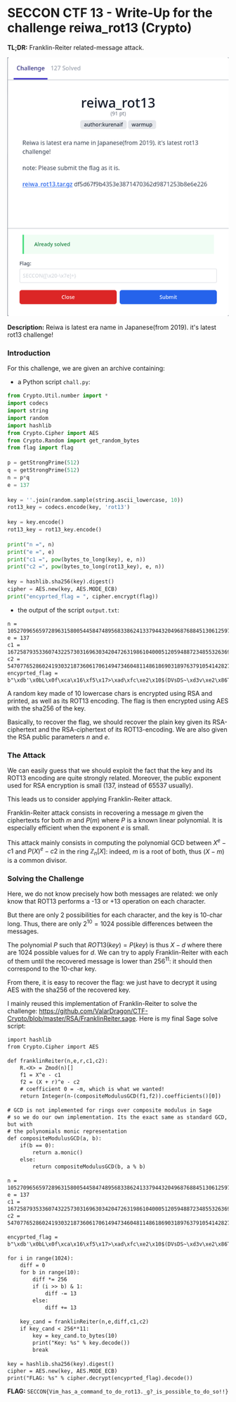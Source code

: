 # SECCON CTF 13 - Write-Up for the challenge reiwa_rot13 (Crypto)

**TL;DR:** Franklin-Reiter related-message attack.

![challenge](./img/chall.png)

**Description:** Reiwa is latest era name in Japanese(from 2019). it's latest rot13 challenge!

### Introduction

For this challenge, we are given an archive containing:
- a Python script `chall.py`:
```python
from Crypto.Util.number import *
import codecs
import string
import random
import hashlib
from Crypto.Cipher import AES
from Crypto.Random import get_random_bytes
from flag import flag

p = getStrongPrime(512)
q = getStrongPrime(512)
n = p*q
e = 137

key = ''.join(random.sample(string.ascii_lowercase, 10))
rot13_key = codecs.encode(key, 'rot13')

key = key.encode()
rot13_key = rot13_key.encode()

print("n =", n)
print("e =", e)
print("c1 =", pow(bytes_to_long(key), e, n))
print("c2 =", pow(bytes_to_long(rot13_key), e, n))

key = hashlib.sha256(key).digest()
cipher = AES.new(key, AES.MODE_ECB)
print("encyprted_flag = ", cipher.encrypt(flag))
```

- the output of the script `output.txt`:
```
n = 105270965659728963158005445847489568338624133794432049687688451306125971661031124713900002127418051522303660944175125387034394970179832138699578691141567745433869339567075081508781037210053642143165403433797282755555668756795483577896703080883972479419729546081868838801222887486792028810888791562604036658927
e = 137
c1 = 16725879353360743225730316963034204726319861040005120594887234855326369831320755783193769090051590949825166249781272646922803585636193915974651774390260491016720214140633640783231543045598365485211028668510203305809438787364463227009966174262553328694926283315238194084123468757122106412580182773221207234679
c2 = 54707765286024193032187360617061494734604811486186903189763791054142827180860557148652470696909890077875431762633703093692649645204708548602818564932535214931099060428833400560189627416590019522535730804324469881327808667775412214400027813470331712844449900828912439270590227229668374597433444897899112329233
encyprted_flag =  b"\xdb'\x0bL\x0f\xca\x16\xf5\x17>\xad\xfc\xe2\x10$(DVsDS~\xd3v\xe2\x86T\xb1{xL\xe53s\x90\x14\xfd\xe7\xdb\xddf\x1fx\xa3\xfc3\xcb\xb5~\x01\x9c\x91w\xa6\x03\x80&\xdb\x19xu\xedh\xe4"
```

A random key made of 10 lowercase chars is encrypted using RSA and printed, as well as its ROT13 encoding. The flag is then encrypted using AES with the sha256 of the key.

Basically, to recover the flag, we should recover the plain key given its RSA-ciphertext and the RSA-ciphertext of its ROT13-encoding. We are also given the RSA public parameters $n$ and $e$.

### The Attack

We can easily guess that we should exploit the fact that the key and its ROT13 encoding are quite strongly related. Moreover, the public exponent used for RSA encryption is small (137, instead of 65537 usually).

This leads us to consider applying Franklin-Reiter attack.

Franklin-Reiter attack consists in recovering a message $m$ given the ciphertexts for both $m$ and $P(m)$ where $P$ is a known linear polynomial. It is especially efficient when the exponent $e$ is small.

This attack mainly consists in computing the polynomial GCD between $X^e - c1$ and $P(X)^e - c2$ in the ring $\mathbb{Z}_n[X]$: indeed, $m$ is a root of both, thus $(X-m)$ is a common divisor.

### Solving the Challenge

Here, we do not know precisely how both messages are related: we only know that ROT13 performs a -13 or +13 operation on each character.

But there are only 2 possibilities for each character, and the key is 10-char long. Thus, there are only $2^{10} = 1024$ possible differences between the messages.

The polynomial $P$ such that $ROT13(key) = P(key)$ is thus $X-d$ where there are 1024 possible values for $d$. We can try to apply Franklin-Reiter with each of them until the recovered message is lower than $256^{11}$: it should then correspond to the 10-char key.

From there, it is easy to recover the flag: we just have to decrypt it using AES with the sha256 of the recovered key. 

I mainly reused this implementation of Franklin-Reiter to solve the challenge: https://github.com/ValarDragon/CTF-Crypto/blob/master/RSA/FranklinReiter.sage. Here is my final Sage solve script:

```sage
import hashlib
from Crypto.Cipher import AES

def franklinReiter(n,e,r,c1,c2):
    R.<X> = Zmod(n)[]
    f1 = X^e - c1
    f2 = (X + r)^e - c2
    # coefficient 0 = -m, which is what we wanted!
    return Integer(n-(compositeModulusGCD(f1,f2)).coefficients()[0])
    
# GCD is not implemented for rings over composite modulus in Sage
# so we do our own implementation. Its the exact same as standard GCD, but with
# the polynomials monic representation
def compositeModulusGCD(a, b):
    if(b == 0):
        return a.monic()
    else:
        return compositeModulusGCD(b, a % b)
            
n = 105270965659728963158005445847489568338624133794432049687688451306125971661031124713900002127418051522303660944175125387034394970179832138699578691141567745433869339567075081508781037210053642143165403433797282755555668756795483577896703080883972479419729546081868838801222887486792028810888791562604036658927
e = 137
c1 = 16725879353360743225730316963034204726319861040005120594887234855326369831320755783193769090051590949825166249781272646922803585636193915974651774390260491016720214140633640783231543045598365485211028668510203305809438787364463227009966174262553328694926283315238194084123468757122106412580182773221207234679
c2 = 54707765286024193032187360617061494734604811486186903189763791054142827180860557148652470696909890077875431762633703093692649645204708548602818564932535214931099060428833400560189627416590019522535730804324469881327808667775412214400027813470331712844449900828912439270590227229668374597433444897899112329233

encyprted_flag =  b"\xdb'\x0bL\x0f\xca\x16\xf5\x17>\xad\xfc\xe2\x10$(DVsDS~\xd3v\xe2\x86T\xb1{xL\xe53s\x90\x14\xfd\xe7\xdb\xddf\x1fx\xa3\xfc3\xcb\xb5~\x01\x9c\x91w\xa6\x03\x80&\xdb\x19xu\xedh\xe4"
    
for i in range(1024):
    diff = 0
    for b in range(10):
        diff *= 256
        if (i >> b) & 1:
            diff -= 13
        else:
            diff += 13
            
    key_cand = franklinReiter(n,e,diff,c1,c2)
    if key_cand < 256**11:
        key = key_cand.to_bytes(10)
        print("Key: %s" % key.decode())
        break

key = hashlib.sha256(key).digest()
cipher = AES.new(key, AES.MODE_ECB)
print("FLAG: %s" % cipher.decrypt(encyprted_flag).decode())
```

**FLAG:** `SECCON{Vim_has_a_command_to_do_rot13._g?_is_possible_to_do_so!!}`
